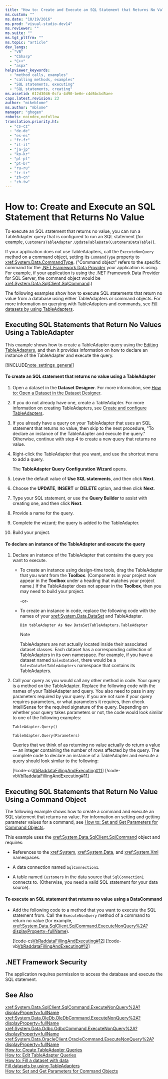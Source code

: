 ```yaml
---
title: "How to: Create and Execute an SQL Statement that Returns No Value | Microsoft Docs"
ms.custom: ""
ms.date: "10/19/2016"
ms.prod: "visual-studio-dev14"
ms.reviewer: ""
ms.suite: ""
ms.tgt_pltfrm: ""
ms.topic: "article"
dev_langs: 
  - "VB"
  - "CSharp"
  - "C++"
  - "aspx"
helpviewer_keywords: 
  - "method calls, examples"
  - "calling methods, examples"
  - "SQL statements, executing"
  - "SQL statements, creating"
ms.assetid: 612d3046-0cfa-4d90-be6e-c4d6bcbd5aee
caps.latest.revision: 23
author: "mikeblome"
ms.author: "mblome"
manager: "ghogen"
robots: noindex,nofollow
translation.priority.ht: 
  - "cs-cz"
  - "de-de"
  - "es-es"
  - "fr-fr"
  - "it-it"
  - "ja-jp"
  - "ko-kr"
  - "pl-pl"
  - "pt-br"
  - "ru-ru"
  - "tr-tr"
  - "zh-cn"
  - "zh-tw"
---
```

# How to: Create and Execute an SQL Statement that Returns No Value
To execute an SQL statement that returns no value, you can run a TableAdapter query that is configured to run an SQL statement (for example, `CustomersTableAdapter.UpdateTableData(CustomersDataTable)`).  
  
 If your application does not use TableAdapters, call the `ExecuteNonQuery` method on a command object, setting its `CommandType` property to <xref:System.Data.CommandType>. ("Command object" refers to the specific command for the [.NET Framework Data Provider](http://msdn.microsoft.com/en-us/Library/03a9fc62-2d24-491a-9fe6-d6bdb6dcb131) your application is using. For example, if your application is using the .NET Framework Data Provider for SQL Server, the command object would be <xref:System.Data.SqlClient.SqlCommand>.)  
  
 The following examples show how to execute SQL statements that return no value from a database using either TableAdapters or command objects. For more information on querying with TableAdapters and commands, see [Fill datasets by using TableAdapters](../data-tools/fill-datasets-by-using-tableadapters.md).  
  
## Executing SQL Statements that Return No Values Using a TableAdapter  
 This example shows how to create a TableAdapter query using the [Editing TableAdapters](../data-tools/editing-tableadapters.md), and then it provides information on how to declare an instance of the TableAdapter and execute the query.  
  
 [!INCLUDE[note_settings_general](../data-tools/includes/note_settings_general_md.md)]  
  
#### To create an SQL statement that returns no value using a TableAdapter  
  
1.  Open a dataset in the **Dataset Designer**. For more information, see [How to: Open a Dataset in the Dataset Designer](../Topic/How%20to:%20Open%20a%20Dataset%20in%20the%20Dataset%20Designer.md).  
  
2.  If you do not already have one, create a TableAdapter. For more information on creating TableAdapters, see [Create and configure TableAdapters](../data-tools/create-and-configure-tableadapters.md).  
  
3.  If you already have a query on your TableAdapter that uses an SQL statement that returns no value, then skip to the next procedure, "To declare an instance of the TableAdapter and execute the query." Otherwise, continue with step 4 to create a new query that returns no value.  
  
4.  Right-click the TableAdapter that you want, and use the shortcut menu to add a query.  
  
     The **TableAdapter Query Configuration Wizard** opens.  
  
5.  Leave the default value of **Use SQL statements**, and then click **Next**.  
  
6.  Choose the **UPDATE**, **INSERT** or **DELETE** option, and then click **Next**.  
  
7.  Type your SQL statement, or use the **Query Builder** to assist with creating one, and then click **Next**.  
  
8.  Provide a name for the query.  
  
9. Complete the wizard; the query is added to the TableAdapter.  
  
10. Build your project.  
  
#### To declare an instance of the TableAdapter and execute the query  
  
1.  Declare an instance of the TableAdapter that contains the query you want to execute.  
  
    -   To create an instance using design-time tools, drag the TableAdapter that you want from the **Toolbox**. (Components in your project now appear in the **Toolbox** under a heading that matches your project name.) If the TableAdapter does not appear in the **Toolbox**, then you may need to build your project.  
  
         -or-  
  
    -   To create an instance in code, replace the following code with the names of your <xref:System.Data.DataSet> and TableAdapter.  
  
         `Dim tableAdapter As New DataSetTableAdapters.TableAdapter`  
  
        > [!NOTE]
        >  TableAdapters are not actually located inside their associated dataset classes. Each dataset has a corresponding collection of TableAdapters in its own namespace. For example, if you have a dataset named `SalesDataSet`, there would be a `SalesDataSetTableAdapters` namespace that contains its TableAdapters.  
  
2.  Call your query as you would call any other method in code. Your query is a method on the TableAdapter. Replace the following code with the names of your TableAdapter and query. You also need to pass in any parameters required by your query. If you are not sure if your query requires parameters, or what parameters it requires, then check IntelliSense for the required signature of the query. Depending on whether your query takes parameters or not, the code would look similar to one of the following examples:  
  
     `TableAdapter.Query()`  
  
     `TableAdapter.Query(Parameters)`  
  
     Queries that we think of as returning no value actually do return a value — an integer containing the number of rows affected by the query. The complete code to declare an instance of a TableAdapter and execute a query should look similar to the following:  
  
     [!code-cs[VbRaddataFillingAndExecuting#11](../data-tools/codesnippet/CSharp/how-to-create-and-execute-an-sql-statement-that-returns-no-value_1.cs)]
     [!code-vb[VbRaddataFillingAndExecuting#11](../data-tools/codesnippet/VisualBasic/how-to-create-and-execute-an-sql-statement-that-returns-no-value_1.vb)]  
  
## Executing SQL Statements that Return No Value Using a Command Object  
 The following example shows how to create a command and execute an SQL statement that returns no value. For information on setting and getting parameter values for a command, see [How to: Set and Get Parameters for Command Objects](../Topic/How%20to:%20Set%20and%20Get%20Parameters%20for%20Command%20Objects.md).  
  
 This example uses the <xref:System.Data.SqlClient.SqlCommand> object and requires:  
  
-   References to the <xref:System>, <xref:System.Data>, and <xref:System.Xml> namespaces.  
  
-   A data connection named `SqlConnection1`.  
  
-   A table named `Customers` in the data source that `SqlConnection1` connects to. (Otherwise, you need a valid SQL statement for your data source).  
  
#### To execute an SQL statement that returns no value using a DataCommand  
  
-   Add the following code to a method that you want to execute the SQL statement from. Call the `ExecuteNonQuery` method of a command to return no value (for example, <xref:System.Data.SqlClient.SqlCommand.ExecuteNonQuery%2A?displayProperty=fullName>).  
  
     [!code-cs[VbRaddataFillingAndExecuting#12](../data-tools/codesnippet/CSharp/how-to-create-and-execute-an-sql-statement-that-returns-no-value_2.cs)]
     [!code-vb[VbRaddataFillingAndExecuting#12](../data-tools/codesnippet/VisualBasic/how-to-create-and-execute-an-sql-statement-that-returns-no-value_2.vb)]  
  
## .NET Framework Security  
 The application requires permission to access the database and execute the SQL statement.  
  
## See Also  
 <xref:System.Data.SqlClient.SqlCommand.ExecuteNonQuery%2A?displayProperty=fullName>   
 <xref:System.Data.OleDb.OleDbCommand.ExecuteNonQuery%2A?displayProperty=fullName>   
 <xref:System.Data.Odbc.OdbcCommand.ExecuteNonQuery%2A?displayProperty=fullName>   
 <xref:System.Data.OracleClient.OracleCommand.ExecuteNonQuery%2A?displayProperty=fullName>   
 [How to: Create TableAdapter Queries](../data-tools/how-to-create-tableadapter-queries.md)   
 [How to: Edit TableAdapter Queries](../data-tools/how-to-edit-tableadapter-queries.md)   
 [How to: Fill a dataset with data](../data-tools/how-to-fill-a-dataset-with-data.md)   
 [Fill datasets by using TableAdapters](../data-tools/fill-datasets-by-using-tableadapters.md)   
 [How to: Set and Get Parameters for Command Objects](../Topic/How%20to:%20Set%20and%20Get%20Parameters%20for%20Command%20Objects.md)